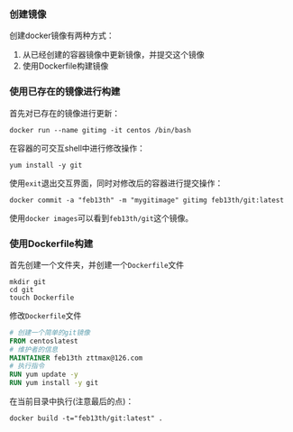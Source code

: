 ### 创建镜像

创建docker镜像有两种方式：

1. 从已经创建的容器镜像中更新镜像，并提交这个镜像
2. 使用Dockerfile构建镜像

### 使用已存在的镜像进行构建

首先对已存在的镜像进行更新：

```shell
docker run --name gitimg -it centos /bin/bash
```

在容器的可交互shell中进行修改操作：

```shell
yum install -y git
```

使用`exit`退出交互界面，同时对修改后的容器进行提交操作：

```shell
docker commit -a "feb13th" -m "mygitimage" gitimg feb13th/git:latest
```

使用`docker images`可以看到`feb13th/git`这个镜像。

### 使用Dockerfile构建

首先创建一个文件夹，并创建一个`Dockerfile`文件

```shell
mkdir git
cd git
touch Dockerfile
```

修改`Dockerfile`文件

```dockerfile
# 创建一个简单的git镜像
FROM centoslatest
# 维护者的信息
MAINTAINER feb13th zttmax@126.com
# 执行指令
RUN yum update -y
RUN yum install -y git
```

在当前目录中执行(注意最后的点)：

```shell
docker build -t="feb13th/git:latest" .
```

